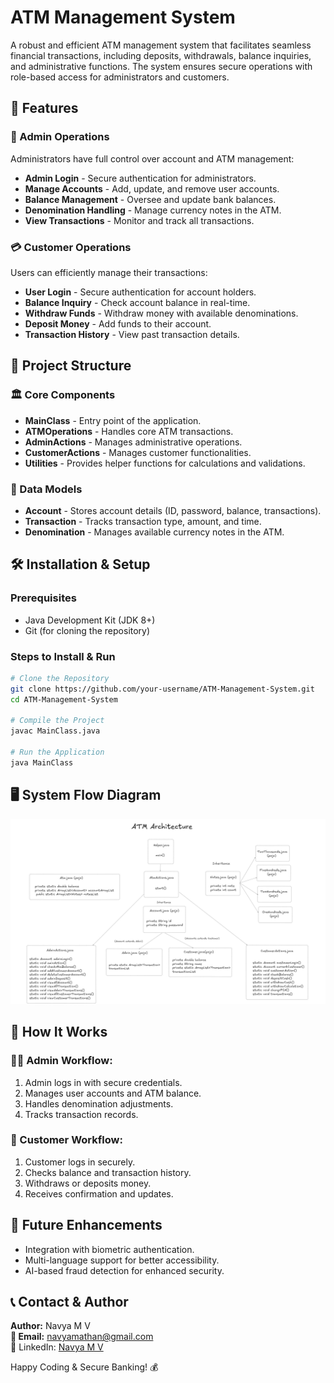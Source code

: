 # ATM Management System

A robust and efficient ATM management system that facilitates seamless financial transactions, including deposits, withdrawals, balance inquiries, and administrative functions. The system ensures secure operations with role-based access for administrators and customers.

## 📌 Features

### 🏦 Admin Operations

Administrators have full control over account and ATM management:

- **Admin Login** - Secure authentication for administrators.
- **Manage Accounts** - Add, update, and remove user accounts.
- **Balance Management** - Oversee and update bank balances.
- **Denomination Handling** - Manage currency notes in the ATM.
- **View Transactions** - Monitor and track all transactions.

### 💳 Customer Operations

Users can efficiently manage their transactions:

- **User Login** - Secure authentication for account holders.
- **Balance Inquiry** - Check account balance in real-time.
- **Withdraw Funds** - Withdraw money with available denominations.
- **Deposit Money** - Add funds to their account.
- **Transaction History** - View past transaction details.

## 📂 Project Structure

### 🏛 Core Components

- **MainClass** - Entry point of the application.
- **ATMOperations** - Handles core ATM transactions.
- **AdminActions** - Manages administrative operations.
- **CustomerActions** - Manages customer functionalities.
- **Utilities** - Provides helper functions for calculations and validations.

### 📌 Data Models

- **Account** - Stores account details (ID, password, balance, transactions).
- **Transaction** - Tracks transaction type, amount, and time.
- **Denomination** - Manages available currency notes in the ATM.

## 🛠 Installation & Setup

### Prerequisites

- Java Development Kit (JDK 8+)
- Git (for cloning the repository)

### Steps to Install & Run

```sh
# Clone the Repository
git clone https://github.com/your-username/ATM-Management-System.git
cd ATM-Management-System

# Compile the Project
javac MainClass.java

# Run the Application
java MainClass
```

## 🖥 System Flow Diagram

![BookMyShow Architecture](https://github.com/Navyamathan/ATM/blob/main/ATM/ATM.png)

## 🔄 How It Works

### 👨‍💼 Admin Workflow:

1. Admin logs in with secure credentials.
2. Manages user accounts and ATM balance.
3. Handles denomination adjustments.
4. Tracks transaction records.

### 👤 Customer Workflow:

1. Customer logs in securely.
2. Checks balance and transaction history.
3. Withdraws or deposits money.
4. Receives confirmation and updates.

## 🚀 Future Enhancements

- Integration with biometric authentication.
- Multi-language support for better accessibility.
- AI-based fraud detection for enhanced security.

## 📞 Contact & Author

**Author:** Navya M V  
**📧 Email:** navyamathan@gmail.com  
🔗 LinkedIn: [Navya M V](https://www.linkedin.com/in/navya-m-v-55515b353/)  

Happy Coding & Secure Banking! 💰

